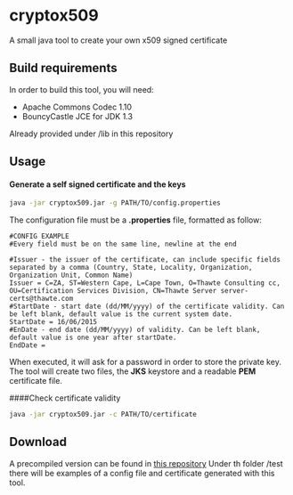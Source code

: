 # cryptox509
A small java tool to create your own x509 signed certificate

## Build requirements
In order to build this tool, you will need:
* Apache Commons Codec 1.10
* BouncyCastle JCE for JDK 1.3

Already provided under /lib in this repository

## Usage
#### Generate a self signed certificate and the keys

``` bash
java -jar cryptox509.jar -g PATH/TO/config.properties
```
The configuration file must be a **.properties** file, formatted as follow:

``` properties
#CONFIG EXAMPLE
#Every field must be on the same line, newline at the end

#Issuer - the issuer of the certificate, can include specific fields separated by a comma (Country, State, Locality, Organization, Organization Unit, Common Name)
Issuer = C=ZA, ST=Western Cape, L=Cape Town, O=Thawte Consulting cc, OU=Certification Services Division, CN=Thawte Server server-certs@thawte.com
#StartDate - start date (dd/MM/yyyy) of the certificate validity. Can be left blank, default value is the current system date.
StartDate = 16/06/2015
#EnDate - end date (dd/MM/yyyy) of validity. Can be left blank, default value is one year after startDate.
EndDate =
```
When executed, it will ask for a password in order to store the private key.
The tool will create two files, the **JKS** keystore and a readable **PEM** certificate file.

####Check certificate validity
``` bash
java -jar cryptox509.jar -c PATH/TO/certificate
```

## Download
A precompiled version can be found in [this repository](dist.zip)
Under th folder /test there will be examples of a config file and certificate generated with this tool.
